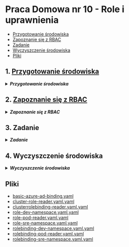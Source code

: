 # Praca Domowa nr 10 - Role i uprawnienia

* [Przygotowanie środowiska](#1-przygotowanie-środowiska)
* [Zapoznanie się z RBAC](#2-zapoznanie-się-z-rbac)
* [Zadanie](#3-zadanie)
* [Wyczyszczenie środowiska](#4-wyczyszczenie-środowiska)
* [Pliki](#pliki)

## 1. [Przygotowanie środowiska](https://docs.microsoft.com/en-us/azure/aks/azure-ad-integration-cli)

<details>
  <summary><b><i>Przygotowanie środowiska</i></b></summary>

#### 1.0 Przygotowanie folderu oraz zmiennych
```bash
mkdir code
cd code

location="westeurope"
resourceGroup="szkchm-zadanie10"
aksName="akszad10"
```

### 1.1 `Azure AD Application` dla serwera

#### 1.1.1 Utworzenie `Azure AD Application` dla serwera
```bash
az ad app create --display-name "${aksName}Server" --identifier-uris "https://${aksName}Server" -o json > serverapp.json
serverApplicationId=$(jq -r ".appId" serverapp.json)
```
<details>
  <summary><b><i>Portal</i></b></summary>

![portal](./img/20191130155206.jpg "portal")
</details>

#### 1.1.2 Aktualizacja `Application Group Memebership Claims`
```bash
az ad app update --id $serverApplicationId --set groupMembershipClaims=All
```
<details>
  <summary><b><i>Portal</i></b></summary>

Na zmianę w portalu trzeba chwilkę poczekać
![portal](./img/20191130155505.jpg "portal")
</details>

#### 1.1.3 Utworzenie `Service Principal` dla aplikacji serwera
```bash
az ad sp create --id $serverApplicationId
```

#### 1.1.4 Pobranie sekretu z utworzonego `Service Principal`
```bash
az ad sp credential reset --name $serverApplicationId --credential-description "AKSPassword" -o json > serverSPsecret.json
serverApplicationSecret=$(jq -r ".password" serverSPsecret.json)
```
<details>
  <summary><b><i>Portal</i></b></summary>

![portal](./img/20191130160307.jpg "portal")
</details>

#### 1.1.5 Dodanie uprawnień
```bash
az ad app permission add --id $serverApplicationId --api 00000003-0000-0000-c000-000000000000 --api-permissions e1fe6dd8-ba31-4d61-89e7-88639da4683d=Scope 06da0dbc-49e2-44d2-8312-53f166ab848a=Scope 7ab1d382-f21e-4acd-a863-ba3e13f7da61=Role
```

#### 1.1.6 Przyznanie uprawnień
```bash
az ad app permission grant --id $serverApplicationId --api 00000003-0000-0000-c000-000000000000
az ad app permission admin-consent --id $serverApplicationId
```
Niestety nie znalazłem listy z opisem Guidów z `--api-permissions`. Na GitHubie w chwili obecnej jest otwarty [Issue](https://github.com/Azure/azure-cli/issues/11354).
Dodatkowo polecenie `az ad app permission admin-consent --id` w chwili obecnej nie działa w Cloud Shell, należy wykorzystać lokalne CLI lub wyklikać w Portalu ([Issue](https://github.com/Azure/azure-cli/issues/8912)).
<details>
  <summary><b><i>Portal</i></b></summary>

![portal](./img/20191130163838.jpg "portal")
</details>

### 1.2 `Azure AD Application` dla klienta

#### 1.2.1 Utworzenie `Azure AD Application` dla klienta
```bash
az ad app create --display-name "${aksName}Client" --native-app --reply-urls "https://${aksName}Client" -o json > clientapp.json
clientApplicationId=$(jq -r ".appId" clientapp.json)
```

<details>
  <summary><b><i>Portal</i></b></summary>

![portal](./img/20191130164750.jpg "portal")
</details>

#### 1.2.2 Utworzenie `Service Principal` dla klienta
```bash
az ad sp create --id $clientApplicationId
```

#### 1.2.3 Pobranie `oAuth2 ID` z `Azure AD Application` serwera
```bash
az ad app show --id $serverApplicationId -o json > clientSP.json
oAuthPermissionId=$(jq -r ".oauth2Permissions[0].id" clientSP.json)
```

#### 1.2.4 Dodanie uprawnień dla klienta
Dodanie uprawnień dla klienta do komunikacji (z wykorzystaniem `oAuth2 communication flow`) z serwerem .
```bash
az ad app permission add --id $clientApplicationId --api $serverApplicationId --api-permissions $oAuthPermissionId=Scope
```

#### 1.2.5 Przyznanie uprawnień dla klienta
Przyznanie uprawnień dla klienta do komunikacji z serwerem.
```bash
az ad app permission grant --id $clientApplicationId --api $serverApplicationId
```
<details>
  <summary><b><i>Portal</i></b></summary>

![portal](./img/20191130170621.jpg "portal")
</details>

### 1.3 Utworzenie AKS

#### 1.3.1 Utworznie Resource Group
```bash
az group create --location $location --name $resourceGroup
```
#### 1.3.2 Pobranie Tenant ID
```bash
az account show -o json > accountInfo.json
tenantId=$(jq -r ".tenantId" accountInfo.json)
```

#### 1.3.3 Utworzenie `Service Principal`
```bash
az ad sp create-for-rbac --skip-assignment -o json > auth.json
servicePrincipalClientId=$(jq -r ".appId" auth.json)
servicePrincipalClientSecret=$(jq -r ".password" auth.json)
```

#### 1.3.4 Utworzenie klastra
```bash
az aks create --generate-ssh-keys -g $resourceGroup -n $aksName --node-count 1 --location $location --aad-server-app-id $serverApplicationId --aad-server-app-secret $serverApplicationSecret --aad-client-app-id $clientApplicationId --aad-tenant-id $tenantId --service-principal $servicePrincipalClientId --client-secret $servicePrincipalClientSecret 
```

#### 1.3.5 Pobranie credentials dla AKS
```bash
az aks get-credentials --resource-group $resourceGroup --name $aksName --admin
```

#### 1.3.6 Dodanie obecnie zalogowanego użytkownika jako Cluster Admin
```bash
az ad signed-in-user show -o json > signedUser.json
userPrincipalName=$(jq -r ".userPrincipalName" signedUser.json)

curl https://raw.githubusercontent.com/bpelikan/SzkolaChmury/master/Kubernetes/Zadanie10/code/basic-azure-ad-binding.yaml > basic-azure-ad-binding.yaml
sed -i "s|<userPrincipalName>|${userPrincipalName}|g" basic-azure-ad-binding.yaml
kubectl apply -f basic-azure-ad-binding.yaml
```
</details>

## 2. [Zapoznanie się z RBAC](https://docs.microsoft.com/en-us/azure/aks/azure-ad-rbac)

<details>
  <summary><b><i>Zapoznanie się z RBAC</i></b></summary>

#### 2.1 Pobranie AKS ID
```bash
az aks show --resource-group $resourceGroup --name $aksName -o json > aksInfo.json
AKS_ID=$(jq -r ".id" aksInfo.json)
```

#### 2.2 Utworzenie grup `dev` oraz `ops` w AAD
```bash
devGroupName="appdev"
az ad group create --display-name $devGroupName --mail-nickname $devGroupName -o json > appdev.json
APPDEV_ID=$(jq -r ".objectId" appdev.json)

opsGroupName="opssre"
az ad group create --display-name $opsGroupName --mail-nickname $opsGroupName -o json > opssre.json
OPSSRE_ID=$(jq -r ".objectId" opssre.json)
```

#### 2.3 Przypisanie ról do grup
Przypisanie ról do grup dev oraz ops w celu umożliwienia korzystania z AKS
```bash
az role assignment create --assignee $APPDEV_ID --role "Azure Kubernetes Service Cluster User Role" --scope $AKS_ID

az role assignment create --assignee $OPSSRE_ID --role "Azure Kubernetes Service Cluster User Role" --scope $AKS_ID
```

#### 2.4 Utworzenie kont
```bash
domainName="<Nawa domeny>" #należy wpisać nazwę swojej domeny AAD, można ją znaleźć wchodząc w Azure Active Directory -> w zakładce Manage: Custom domain names
defaultUserPassword="<Domyślne hasło>"

az ad user create --display-name "AKS Dev" --user-principal-name "aksdev@${domainName}" --password $defaultUserPassword -o json > user1.json
az ad user create --display-name "AKS SRE" --user-principal-name "akssre@${domainName}" --password $defaultUserPassword -o json > user2.json

AKSDEV_ID=$(jq -r ".objectId" user1.json)
AKSSRE_ID=$(jq -r ".objectId" user2.json)
```

#### 2.5 Przypisanie kont do grup
```bash
az ad group member add --group $devGroupName --member-id $AKSDEV_ID
az ad group member add --group $opsGroupName --member-id $AKSSRE_ID
```

#### 2.6 Utworzenie namespace dla grup w AKS
```bash
kubectl create namespace dev
kubectl create namespace sre
```

<details>
  <summary><b><i>Sprawdzenie</i></b></summary>

```bash
bartosz@Azure:~/code$ kubectl get namespace
NAME          STATUS   AGE
default       Active   118m
dev           Active   8m40s
kube-public   Active   118m
kube-system   Active   118m
sre           Active   7s
```
</details>

#### 2.7 Utworzenie ról w AKS
```bash
curl https://raw.githubusercontent.com/bpelikan/SzkolaChmury/master/Kubernetes/Zadanie10/code/role-dev-namespace.yaml > role-dev-namespace.yaml
kubectl apply -f role-dev-namespace.yaml

curl https://raw.githubusercontent.com/bpelikan/SzkolaChmury/master/Kubernetes/Zadanie10/code/role-sre-namespace.yaml > role-sre-namespace.yaml
kubectl apply -f role-sre-namespace.yaml
```

<details>
  <summary><b><i>Sprawdzenie</i></b></summary>

```bash
bartosz@Azure:~/code$ kubectl get role -A
NAMESPACE     NAME                                             AGE
dev           dev-user-full-access                             7m38s
kube-public   system:controller:bootstrap-signer               120m
kube-system   extension-apiserver-authentication-reader        120m
kube-system   kubernetes-dashboard-minimal                     119m
kube-system   system::leader-locking-kube-controller-manager   120m
kube-system   system::leader-locking-kube-scheduler            120m
kube-system   system:controller:bootstrap-signer               120m
kube-system   system:controller:cloud-provider                 120m
kube-system   system:controller:token-cleaner                  120m
sre           sre-user-full-access                             2s
```
</details>

#### 2.8 Role binding dla grup
```bash
curl https://raw.githubusercontent.com/bpelikan/SzkolaChmury/master/Kubernetes/Zadanie10/code/rolebinding-dev-namespace.yaml > rolebinding-dev-namespace.yaml
sed -i "s|<groupObjectId>|${APPDEV_ID}|g" rolebinding-dev-namespace.yaml
kubectl apply -f rolebinding-dev-namespace.yaml

curl https://raw.githubusercontent.com/bpelikan/SzkolaChmury/master/Kubernetes/Zadanie10/code/rolebinding-sre-namespace.yaml > rolebinding-sre-namespace.yaml
sed -i "s|<groupObjectId>|${OPSSRE_ID}|g" rolebinding-sre-namespace.yaml
kubectl apply -f rolebinding-sre-namespace.yaml
```

<details>
  <summary><b><i>Sprawdzenie</i></b></summary>

```bash
bartosz@Azure:~/code$ kubectl get rolebinding -A
NAMESPACE     NAME                                             AGE
dev           dev-user-access                                  4m18s
kube-public   system:controller:bootstrap-signer               122m
kube-system   kubernetes-dashboard-minimal                     121m
kube-system   metrics-server-auth-reader                       121m
kube-system   node-view                                        121m
kube-system   system::leader-locking-kube-controller-manager   122m
kube-system   system::leader-locking-kube-scheduler            122m
kube-system   system:controller:bootstrap-signer               122m
kube-system   system:controller:cloud-provider                 122m
kube-system   system:controller:token-cleaner                  122m
kube-system   tunnelfront                                      121m
sre           sre-user-access                                  4s
```
</details>

#### 2.9 Zalogowanie się na użytkownika `aksdev`
```bash
PS C:\WINDOWS\system32> az aks get-credentials --resource-group $resourceGroup --name $aksName --overwrite-existing
PS C:\WINDOWS\system32> kubectl run --generator=run-pod/v1 nginx-dev --image=nginx --namespace dev

To sign in, use a web browser to open the page https://microsoft.com/devicelogin and enter the code CAUH6PZEZ to authenticate.
```

> Zalogowanie się na użytkownika `aksdev` i sprawdzenie jakie operacje może wykonać.

```bash
PS C:\WINDOWS\system32> kubectl run --generator=run-pod/v1 nginx-dev --image=nginx --namespace dev
pod/nginx-dev created

PS C:\WINDOWS\system32> kubectl get pods --namespace dev
NAME        READY   STATUS    RESTARTS   AGE
nginx-dev   1/1     Running   0          36s

PS C:\WINDOWS\system32> kubectl get pods
Error from server (Forbidden): pods is forbidden: User "aksdev@<...>.onmicrosoft.com" cannot list resource "pods" in API group "" in the namespace "default"

PS C:\WINDOWS\system32> kubectl get pods -A
Error from server (Forbidden): pods is forbidden: User "aksdev@<...>.onmicrosoft.com" cannot list resource "pods" in API group "" at the cluster scope

PS C:\WINDOWS\system32> kubectl run --generator=run-pod/v1 nginx-dev --image=nginx --namespace sre
Error from server (Forbidden): pods is forbidden: User "aksdev@<...>.onmicrosoft.com" cannot create resource "pods" in API group "" in the namespace "sre"
```
Jak można zauważyć użytkownik ten może wykonywać operacje tylko w namespace `dev`.


#### 2.10 Zalogowanie się na użytkownika `akssre`
```bash
PS C:\WINDOWS\system32> az aks get-credentials --resource-group $resourceGroup --name $aksName --overwrite-existing
PS C:\WINDOWS\system32> kubectl run --generator=run-pod/v1 nginx-sre --image=nginx --namespace sre
To sign in, use a web browser to open the page https://microsoft.com/devicelogin and enter the code CDKFUSJUW to authenticate.
pod/nginx-sre created
```
> Zalogowanie się na użytkownika `akssre` i sprawdzenie jakie operacje może wykonać.

```bash
PS C:\WINDOWS\system32> kubectl get pods --namespace sre
NAME        READY   STATUS    RESTARTS   AGE
nginx-sre   1/1     Running   0          38s

PS C:\WINDOWS\system32> kubectl get pods --all-namespaces
Error from server (Forbidden): pods is forbidden: User "akssre@<...>.onmicrosoft.com" cannot list resource "pods" in API group "" at the cluster scope

PS C:\WINDOWS\system32> kubectl run --generator=run-pod/v1 nginx-sre --image=nginx --namespace dev
Error from server (Forbidden): pods is forbidden: User "akssre@<...>.onmicrosoft.com" cannot create resource "pods" in API group "" in the namespace "dev"
```
Jak widać użytkownik nie ma uprawnień do wykonywania operacji na innym namespace niż `sre`.

</details>

## 3. Zadanie

<details>
  <summary><b><i>Zadanie</i></b></summary>

#### 3.1 Utworzenie nowych użytkowników
```bash
az ad user create --display-name "Test user 1" --user-principal-name "testuser1@${domainName}" --password $defaultUserPassword -o json > user3.json
az ad user create --display-name "Test user 2" --user-principal-name "testuser2@${domainName}" --password $defaultUserPassword -o json > user4.json

USER3_NAME=$(jq -r ".userPrincipalName" user3.json)
USER4_NAME=$(jq -r ".userPrincipalName" user4.json)
```

#### 3.2 Utworzenie roli `pod reader` w namespace `default`
```bash
curl https://raw.githubusercontent.com/bpelikan/SzkolaChmury/master/Kubernetes/Zadanie10/code/role-pod-reader.yaml > role-pod-reader.yaml
kubectl apply -f role-pod-reader.yaml
```

<details> 
  <summary><b><i>Sprawdzenie</i></b></summary> 

```bash
bartosz@Azure:~/code$ kubectl get role -A
NAMESPACE     NAME                                             AGE
default       pod-reader                                       8m33s
dev           dev-user-full-access                             46m
kube-public   system:controller:bootstrap-signer               159m
kube-system   extension-apiserver-authentication-reader        159m
kube-system   kubernetes-dashboard-minimal                     158m
kube-system   system::leader-locking-kube-controller-manager   159m
kube-system   system::leader-locking-kube-scheduler            159m
kube-system   system:controller:bootstrap-signer               159m
kube-system   system:controller:cloud-provider                 159m
kube-system   system:controller:token-cleaner                  159m
sre           sre-user-full-access                             38m
```
</details> 

#### 3.3 Utworzenie roli `cluster reader`
```bash
curl https://raw.githubusercontent.com/bpelikan/SzkolaChmury/master/Kubernetes/Zadanie10/code/cluster-role-reader.yaml > cluster-role-reader.yaml
kubectl apply -f cluster-role-reader.yaml
```

<details> 
  <summary><b><i>Sprawdzenie</i></b></summary>

```bash
bartosz@Azure:~/code$ kubectl get clusterrole
NAME                                                                   AGE
admin                                                                  159m
cluster-admin                                                          159m
cluster-reader                                                         17s
container-health-log-reader                                            159m
edit                                                                   159m
(...)
view                                                                   159m
```
</details> 

### 3.4 Binding

#### 3.4.1 `Pod reader role binding`
```bash
curl https://raw.githubusercontent.com/bpelikan/SzkolaChmury/master/Kubernetes/Zadanie10/code/rolebinding-pod-reader.yaml > rolebinding-pod-reader.yaml
sed -i "s|<UserName>|${USER3_NAME}|g" rolebinding-pod-reader.yaml
kubectl apply -f rolebinding-pod-reader.yaml
```

<details> 
  <summary><b><i>Sprawdzenie</i></b></summary>

```bash
bartosz@Azure:~/code$ kubectl get RoleBinding -A
NAMESPACE     NAME                                             AGE
default       read-pods                                        6s
dev           dev-user-access                                  48m
kube-public   system:controller:bootstrap-signer               166m
kube-system   kubernetes-dashboard-minimal                     166m
kube-system   metrics-server-auth-reader                       166m
kube-system   node-view                                        166m
kube-system   system::leader-locking-kube-controller-manager   166m
kube-system   system::leader-locking-kube-scheduler            166m
kube-system   system:controller:bootstrap-signer               166m
kube-system   system:controller:cloud-provider                 166m
kube-system   system:controller:token-cleaner                  166m
kube-system   tunnelfront                                      166m
sre           sre-user-access                                  44m
```
</details> 


#### 3.4.2 `Cluster role reader binding`
```bash
curl https://raw.githubusercontent.com/bpelikan/SzkolaChmury/master/Kubernetes/Zadanie10/code/clusterrolebinding-reader.yaml > clusterrolebinding-reader.yaml
sed -i "s|<UserName>|${USER4_NAME}|g" clusterrolebinding-reader.yaml
kubectl apply -f clusterrolebinding-reader.yaml
```

<details> 
  <summary><b><i>Sprawdzenie</i></b></summary>

```bash
bartosz@Azure:~/code$ kubectl get ClusterRoleBinding
NAME                                                   AGE
aks-cluster-admin-binding                              168m
cluster-admin                                          168m
cluster-reader                                         20s
container-health-read-logs-global                      168m
contoso-cluster-admins                                 122m
metrics-server:system:auth-delegator                   168m
system:aks-client-node-proxier                         167m
```
</details> 


#### 3.5 Zalogowanie się na użytkownika `testuser1` - sprawdzenie dozwolonych operacji
```bash
PS C:\WINDOWS\system32> az aks get-credentials --resource-group $resourceGroup --name $aksName --overwrite-existing
PS C:\WINDOWS\system32> kubectl get pod
To sign in, use a web browser to open the page https://microsoft.com/devicelogin and enter the code CYR7A4U6B to authenticate.
No resources found.

PS C:\WINDOWS\system32> kubectl get pod -n default
No resources found.

PS C:\WINDOWS\system32> kubectl get svc
Error from server (Forbidden): services is forbidden: User "testuser1@<...>.onmicrosoft.com" cannot list resource "services" in API group "" in the namespace "default"

PS C:\WINDOWS\system32> kubectl run --generator=run-pod/v1 nginx-sre --image=nginx
Error from server (Forbidden): pods is forbidden: User "testuser1@<...>.onmicrosoft.com" cannot create resource "pods" in API group "" in the namespace "default"

PS C:\WINDOWS\system32> kubectl get pod -A
Error from server (Forbidden): pods is forbidden: User "testuser1@<...>.onmicrosoft.com" cannot list resource "pods" in API group "" at the cluster scope
```
Użytkownik `testuser1` ma dostęp tylko do odczytu podów w namespace `default`.


#### 3.6 Zalogowanie się na użytkownika `testuser2` - sprawdzenie dozwolonych operacji
```bash
PS C:\WINDOWS\system32> az aks get-credentials --resource-group $resourceGroup --name $aksName --overwrite-existing
PS C:\WINDOWS\system32> kubectl get pod
To sign in, use a web browser to open the page https://microsoft.com/devicelogin and enter the code CSPRFQLCH to authenticate.
No resources found.

PS C:\WINDOWS\system32> kubectl get svc
NAME         TYPE        CLUSTER-IP   EXTERNAL-IP   PORT(S)   AGE
kubernetes   ClusterIP   10.0.0.1     <none>        443/TCP   172m

PS C:\WINDOWS\system32> kubectl get pod -A
NAMESPACE     NAME                                    READY   STATUS    RESTARTS   AGE
dev           nginx-dev                               1/1     Running   0          39m
kube-system   coredns-866fc6b6c8-ph8dm                1/1     Running   0          168m
kube-system   coredns-866fc6b6c8-xlbsx                1/1     Running   0          172m
kube-system   coredns-autoscaler-5d5695b54f-x9xm8     1/1     Running   0          172m
kube-system   kube-proxy-mnfx7                        1/1     Running   0          168m
kube-system   kubernetes-dashboard-6f697bd9f5-lthnb   1/1     Running   0          172m
kube-system   metrics-server-566bd9b4f7-p5n5c         1/1     Running   0          172m
kube-system   tunnelfront-5c47554cbf-zvhg4            1/1     Running   0          172m
sre           nginx-sre                               1/1     Running   0          34m

PS C:\WINDOWS\system32> kubectl run --generator=run-pod/v1 nginx-sre --image=nginx
Error from server (Forbidden): pods is forbidden: User "testuser2@<...>.onmicrosoft.com" cannot create resource "pods" in API group "" in the namespace "default"
```
Użytkownik `testuser2` ma dostęp do odczytu wszystkich obiektów w klastrze AKS, nie ma uprawnień do tworzenia obiektów.

</details>

## 4. Wyczyszczenie środowiska

<details>
  <summary><b><i>Wyczyszczenie środowiska</i></b></summary>

#### Usunięcie Resource groupy
```bash
bartosz@Azure:~/code$ az group delete --name $resourceGroup --no-wait
```

#### Usunięcie użytkowników
```bash
bartosz@Azure:~/code$ az ad user delete --id $AKSDEV_ID
bartosz@Azure:~/code$ az ad user delete --id $AKSSRE_ID
bartosz@Azure:~/code$ az ad user delete --id $USER3_NAME
bartosz@Azure:~/code$ az ad user delete --id $USER4_NAME
```

#### Usunięcie utworzonych grup w AD
```bash
bartosz@Azure:~/code$ az ad group delete --group appdev
bartosz@Azure:~/code$ az ad group delete --group opssre
```

#### Usunięcie Service Principal
```bash
bartosz@Azure:~/code$ az ad app delete --id $serverApplicationId
bartosz@Azure:~/code$ az ad app delete --id $clientApplicationId
bartosz@Azure:~/code$ az ad sp delete --id $servicePrincipalClientId
```

#### Usunięcie plików
```bash
bartosz@Azure:~/code$ cd ..
bartosz@Azure:~$ rm -rf ./code
```

</details>

## Pliki

* [basic-azure-ad-binding.yaml](./code/basic-azure-ad-binding.yaml)
* [cluster-role-reader.yaml.yaml](./code/cluster-role-reader.yaml.yaml)
* [clusterrolebinding-reader.yaml.yaml](./code/clusterrolebinding-reader.yaml.yaml)
* [role-dev-namespace.yaml.yaml](./code/role-dev-namespace.yaml.yaml)
* [role-pod-reader.yaml.yaml](./code/role-pod-reader.yaml.yaml)
* [role-sre-namespace.yaml.yaml](./code/role-sre-namespace.yaml.yaml)
* [rolebinding-dev-namespace.yaml.yaml](./code/rolebinding-dev-namespace.yaml.yaml)
* [rolebinding-pod-reader.yaml.yaml](./code/rolebinding-pod-reader.yaml.yaml)
* [rolebinding-sre-namespace.yaml.yaml](./code/rolebinding-sre-namespace.yaml.yaml)